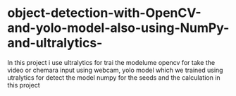 # object-detection-with-OpenCV-and-yolo-model-also-using-NumPy-and-ultralytics-
In this project i use ultralytics  for trai the modelume opencv for take the video or chemara input using webcam, yolo model which we trained using utralytics for detect the model numpy for the seeds and the calculation in this project
